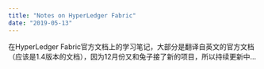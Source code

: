 ```yaml
---
title: "Notes on HyperLedger Fabric"
date: "2019-05-13" 
---
```


在HyperLedger Fabric官方文档上的学习笔记，大部分是翻译自英文的官方文档（应该是1.4版本的文档），因为12月份又和兔子接了新的项目，所以持续更新中...